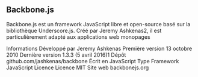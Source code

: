 ## Backbone.js

Backbone.js est un framework JavaScript libre et open-source basé sur la bibliothèque Underscore.js. Créé par Jeremy Ashkenas2, il est particulièrement adapté aux applications web monopages


Informations
Développé par	Jeremy Ashkenas
Première version	13 octobre 2010
Dernière version	1.3.3 (5 avril 2016)1
Dépôt	github.com/jashkenas/backbone
Écrit en	JavaScript
Type	Framework JavaScript
Licence	Licence MIT
Site web	backbonejs.org